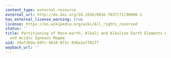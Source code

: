 ```yaml
---
content_type: external-resource
external_url: http://dx.doi.org/10.1016/0016-7037(71)90008-1
has_external_license_warning: true
license: https://en.wikipedia.org/wiki/All_rights_reserved
status: ''
title: Partitioning of Rare-earth, Alkali and Alkaline Earth Elements Between Phenocrysts
  and Acidic Igneous Magma
uid: 39af2b9a-b97c-4618-871c-936a3aff0177
wayback_url: ''
---
```


